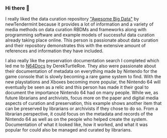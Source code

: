 ### Hi there 👋

<!--
**SneakyNinja2017/SneakyNinja2017** is a ✨ _special_ ✨ repository because its `README.md` (this file) appears on your GitHub profile.

Here are some ideas to get you started:

- 🔭 I’m currently attending Drexel University.
- 🌱 I’m currently obtaining my Master's Degree in Librarianship and Information Science.
--!>
I really liked the data curation repository <a href="https://github.com/newTendermint/awesome-bigdata.git">"Awesome Big Data"</a> by newTendermint because it provides a lot of information and a variety of media methods on data curation RBDMs and frameworks along with programming software and example models of successful data curation already taking place online. This person is passionate about data curation and their repository demonstrates this with the extensive amount of references and information they have included.
<p> </p>
<p>I also really like the preservation documentation search I completed which led me to <a href="https://github.com/DerekTurtleRoe/n64docs.github.io.git">N64Docs</a> by DerekTurtleRoe. They also were passionate about their documentation of metadata on everything made by Nintendo for the game console that is slowly becoming a rare game system to find. With the new playstations and Xboxes becoming more popular, the Nintendo 64 will eventually be seen as a relic and this person has made it their goal to document the importance Nintendo 64 had on many people. While we, as future librarians and archivists, focus more on the paper and digital media aspects of curation and preservation, this example shows another item that can be preserved by librarians or archivists if they chose to do so. From a librarian perspective, it could focus on the metadata and records of the Nintendo 64 as well as on the people who helped create the system. Documentation of what it looked like, how it worked, and what it was popular for could also be managed and curated by librarians. </p>
